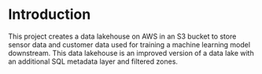 # Introduction
This project creates a data lakehouse on AWS in an S3 bucket to store sensor data and customer data used for training a machine learning model downstream.  This data lakehouse is an improved version of a data lake with an additional SQL metadata layer and filtered zones.
